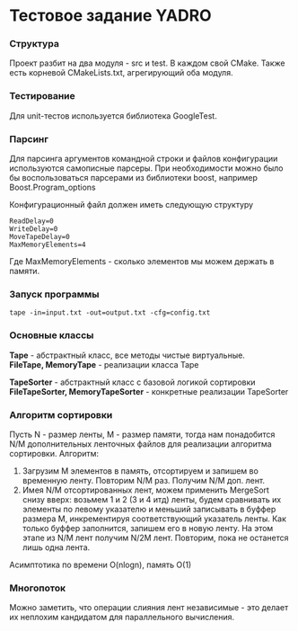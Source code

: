 # Тестовое задание YADRO

### Структура
Проект разбит на два модуля - src и test. В каждом свой CMake. 
Также есть корневой CMakeLists.txt, агрегирующий оба модуля.

### Тестирование
Для unit-тестов используется библиотека GoogleTest.

### Парсинг
Для парсинга аргументов командной строки и файлов конфигурации используются самописные
парсеры. При необходимости можно было бы воспользоваться парсерами из библиотеки boost, 
например Boost.Program_options

Конфигурационный файл должен иметь следующую структуру
```
ReadDelay=0
WriteDelay=0
MoveTapeDelay=0
MaxMemoryElements=4
```

Где MaxMemoryElements - сколько элементов мы можем держать в памяти.

### Запуск программы
```
tape -in=input.txt -out=output.txt -cfg=config.txt
```

### Основные классы
**Tape** - абстрактный класс, все методы чистые виртуальные.  
**FileTape, MemoryTape** - реализации класса Tape

**TapeSorter** - абстрактный класс с базовой логикой сортировки  
**FileTapeSorter, MemoryTapeSorter** - конкретные реализации TapeSorter

### Алгоритм сортировки
Пусть N - размер ленты, M - размер памяти, тогда нам понадобится N/M дополнительных 
ленточных файлов для реализации алгоритма сортировки. Алгоритм:  
1. Загрузим M элементов в память, отсортируем и запишем во временную ленту. 
Повторим N/M раз. Получим N/M доп. лент.
2. Имея N/M отсортированных лент, можем применить MergeSort снизу вверх: 
возьмем 1 и 2 (3 и 4 итд) ленты, будем сравнивать их элементы по левому указателю 
и меньший записывать в буффер размера M, инкрементируя соответствующий указатель ленты. 
Как только буффер заполнится, запишем его в новую ленту. На этом этапе из N/M лент 
получим N/2M лент. Повторим, пока не останется лишь одна лента.  

Асимптотика по времени O(nlogn), память O(1)

### Многопоток
Можно заметить, что операции слияния лент независимые - это делает 
их неплохим кандидатом для параллельного вычисления.


